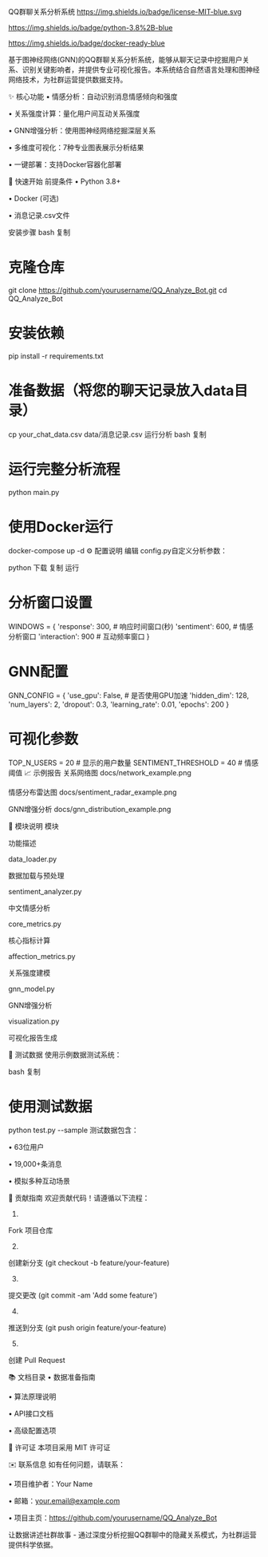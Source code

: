 QQ群聊关系分析系统
https://img.shields.io/badge/license-MIT-blue.svg

https://img.shields.io/badge/python-3.8%2B-blue

https://img.shields.io/badge/docker-ready-blue

基于图神经网络(GNN)的QQ群聊关系分析系统，能够从聊天记录中挖掘用户关系、识别关键影响者，并提供专业可视化报告。本系统结合自然语言处理和图神经网络技术，为社群运营提供数据支持。

✨ 核心功能
•
​情感分析​：自动识别消息情感倾向和强度

•
​关系强度计算​：量化用户间互动关系强度

•
​GNN增强分析​：使用图神经网络挖掘深层关系

•
​多维度可视化​：7种专业图表展示分析结果

•
​一键部署​：支持Docker容器化部署


🚀 快速开始
前提条件
•
Python 3.8+

•
Docker (可选)

•
消息记录.csv文件

安装步骤
bash
复制
# 克隆仓库
git clone https://github.com/yourusername/QQ_Analyze_Bot.git
cd QQ_Analyze_Bot

# 安装依赖
pip install -r requirements.txt

# 准备数据（将您的聊天记录放入data目录）
cp your_chat_data.csv data/消息记录.csv
运行分析
bash
复制
# 运行完整分析流程
python main.py

# 使用Docker运行
docker-compose up -d
⚙️ 配置说明
编辑 config.py自定义分析参数：

python
下载
复制
运行
# 分析窗口设置
WINDOWS = {
    'response': 300,   # 响应时间窗口(秒)
    'sentiment': 600,   # 情感分析窗口
    'interaction': 900  # 互动频率窗口
}

# GNN配置
GNN_CONFIG = {
    'use_gpu': False,  # 是否使用GPU加速
    'hidden_dim': 128,
    'num_layers': 2,
    'dropout': 0.3,
    'learning_rate': 0.01,
    'epochs': 200
}

# 可视化参数
TOP_N_USERS = 20       # 显示的用户数量
SENTIMENT_THRESHOLD = 40  # 情感阈值
📈 示例报告
关系网络图
docs/network_example.png

情感分布雷达图
docs/sentiment_radar_example.png

GNN增强分析
docs/gnn_distribution_example.png

🧩 模块说明
模块

功能描述

data_loader.py

数据加载与预处理

sentiment_analyzer.py

中文情感分析

core_metrics.py

核心指标计算

affection_metrics.py

关系强度建模

gnn_model.py

GNN增强分析

visualization.py

可视化报告生成

🧪 测试数据
使用示例数据测试系统：

bash
复制
# 使用测试数据
python test.py --sample
测试数据包含：

•
63位用户

•
19,000+条消息

•
模拟多种互动场景

🤝 贡献指南
欢迎贡献代码！请遵循以下流程：

1.
Fork 项目仓库

2.
创建新分支 (git checkout -b feature/your-feature)

3.
提交更改 (git commit -am 'Add some feature')

4.
推送到分支 (git push origin feature/your-feature)

5.
创建 Pull Request

📚 文档目录
•
数据准备指南

•
算法原理说明

•
API接口文档

•
高级配置选项

📄 许可证
本项目采用 MIT 许可证

✉️ 联系信息
如有任何问题，请联系：

•
项目维护者：Your Name

•
邮箱：your.email@example.com

•
项目主页：https://github.com/yourusername/QQ_Analyze_Bot

​让数据讲述社群故事​ - 通过深度分析挖掘QQ群聊中的隐藏关系模式，为社群运营提供科学依据。